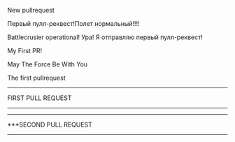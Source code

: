 New pullrequest

Первый пулл-реквест!Полет нормальный!!!!

Battlecrusier operational! Ура! Я отправляю первый пулл-реквест!

My First PR!

May The Force Be With You

The first pullrequest

******************
FIRST PULL REQUEST
******************
***
***SECOND PULL REQUEST
***
